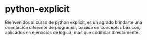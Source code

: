 # python-explicit
Bienvenidos al curso de python explicit, es un agrado brindarte una orientación diferente de programar, basada en conceptos basicos, aplicados en ejercicios de logica, más que codificar directamente. 